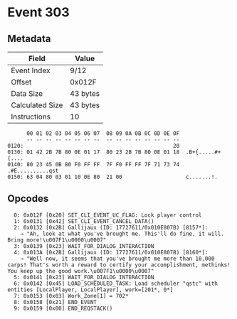 # Event 303

## Metadata

| Field           | Value    |
|-----------------|----------|
| Event Index     | 9/12     |
| Offset          | 0x012F   |
| Data Size       | 43 bytes |
| Calculated Size | 43 bytes |
| Instructions    | 10       |

```
      00 01 02 03 04 05 06 07  08 09 0A 0B 0C 0D 0E 0F
      -- -- -- -- -- -- -- --  -- -- -- -- -- -- -- --
0120:                                               20                  
0130: 01 42 2B 7B 80 0E 01 17  80 23 2B 7B 80 0E 01 18  .B+{.....#+{....
0140: 80 23 45 0B 80 F0 FF FF  7F F0 FF FF 7F 71 73 74  .#E..........qst
0150: 63 04 80 03 01 10 0E 80  21 00                    c.......!.      
```

## Opcodes

```
  0: 0x012F [0x20] SET_CLI_EVENT_UC_FLAG: Lock player control
  1: 0x0131 [0x42] SET_CLI_EVENT_CANCEL_DATA()
  2: 0x0132 [0x2B] Gallijaux (ID: 17727611/0x010E807B) [8157*]:
    → "Ah, look at what you've brought me. This'll do fine, it will. Bring more!\u007F1\u0000\u0007"
  3: 0x0139 [0x23] WAIT_FOR_DIALOG_INTERACTION
  4: 0x013A [0x2B] Gallijaux (ID: 17727611/0x010E807B) [8160*]:
    → "Well now, it seems that you've brought me more than 10,000 carps! That's worth a reward to certify your accomplishment, methinks! You keep up the good work.\u007F1\u0000\u0007"
  5: 0x0141 [0x23] WAIT_FOR_DIALOG_INTERACTION
  6: 0x0142 [0x45] LOAD_SCHEDULED_TASK: Load scheduler "qstc" with entities [LocalPlayer, LocalPlayer], work=[201*, 0*]
  7: 0x0153 [0x03] Work_Zone[1] = 702*
  8: 0x0158 [0x21] END_EVENT
  9: 0x0159 [0x00] END_REQSTACK()
```
